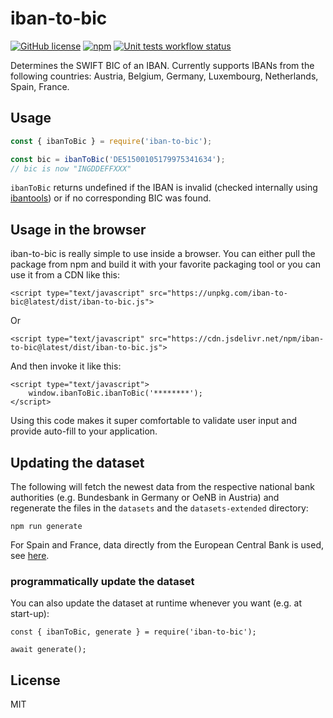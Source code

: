 # iban-to-bic

[![GitHub license](https://img.shields.io/github/license/sigalor/iban-to-bic)](https://github.com/sigalor/iban-to-bic/blob/master/LICENSE) [![npm](https://img.shields.io/npm/v/iban-to-bic)](https://www.npmjs.com/package/iban-to-bic) [![Unit tests workflow status](https://github.com/sigalor/iban-to-bic/actions/workflows/tests.yaml/badge.svg)](https://github.com/sigalor/iban-to-bic/actions/workflows/tests.yaml)

Determines the SWIFT BIC of an IBAN. Currently supports IBANs from the following countries: Austria, Belgium, Germany, Luxembourg, Netherlands, Spain, France.

## Usage

```javascript
const { ibanToBic } = require('iban-to-bic');

const bic = ibanToBic('DE51500105179975341634');
// bic is now "INGDDEFFXXX"
```

`ibanToBic` returns undefined if the IBAN is invalid (checked internally using [ibantools](https://github.com/Simplify/ibantools)) or if no corresponding BIC was found.

## Usage in the browser

iban-to-bic is really simple to use inside a browser. You can either pull the package from npm and build it with your favorite packaging tool or you can use it from a CDN like this:

```
<script type="text/javascript" src="https://unpkg.com/iban-to-bic@latest/dist/iban-to-bic.js">
```

Or

```
<script type="text/javascript" src="https://cdn.jsdelivr.net/npm/iban-to-bic@latest/dist/iban-to-bic.js">
```

And then invoke it like this:

```
<script type="text/javascript">
	window.ibanToBic.ibanToBic('********');
</script>
```

Using this code makes it super comfortable to validate user input and provide auto-fill to your application.

## Updating the dataset

The following will fetch the newest data from the respective national bank authorities (e.g. Bundesbank in Germany or OeNB in Austria) and regenerate the files in the `datasets` and the `datasets-extended` directory:

```
npm run generate
```

For Spain and France, data directly from the European Central Bank is used, see [here](https://www.ecb.europa.eu/stats/financial_corporations/list_of_financial_institutions/html/monthly_list-MID.en.html).

### programmatically update the dataset

You can also update the dataset at runtime whenever you want (e.g. at start-up):

```
const { ibanToBic, generate } = require('iban-to-bic');

await generate();

```


## License

MIT
